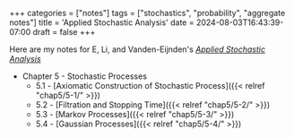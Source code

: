 +++
categories = ["notes"]
tags = ["stochastics", "probability", "aggregate notes"]
title = 'Applied Stochastic Analysis'
date = 2024-08-03T16:43:39-07:00
draft = false
+++

Here are my notes for E, Li, and Vanden-Eijnden's [_Applied Stochastic Analysis_](https://bookstore.ams.org/gsm-199/)

- Chapter 5 - Stochastic Processes
    - 5.1 - [Axiomatic Construction of Stochastic Process]({{< relref "chap5/5-1/" >}}) 
    - 5.2 - [Filtration and Stopping Time]({{< relref "chap5/5-2/" >}})
    - 5.3 - [Markov Processes]({{< relref "chap5/5-3/" >}})
    - 5.4 - [Gaussian Processes]({{< relref "chap5/5-4/" >}})
